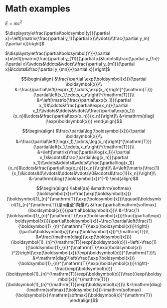 # Math examples

$`E=mc^2`$

$`\displaystyle\frac{\partial\boldsymbol{y}}{\partial x}=\left[\matrix{\frac{\partial y_1}{\partial x}\\\vdots\\\frac{\partial y_m}{\partial x}}\right]`$

$`\displaystyle\frac{\partial\boldsymbol{Y}}{\partial x}=\left[\matrix{\frac{\partial y_{11}}{\partial x}&\cdots&\frac{\partial y_{1n}}{\partial x}\\\vdots&\ddots&\vdots\\\frac{\partial y_{m1}}{\partial x}&\cdots&\frac{\partial y_{mn}}{\partial x}}\right]`$

```math
\begin{align}
&\frac{\partial \exp(\boldsymbol{x})}{\partial \boldsymbol{x}}\\
&=\frac{\partial\left[\exp(x_1),\cdots,\exp(x_n)\right]^{\mathrm{T}}}{\partial\left[x_1,\cdots,x_n\right]^{\mathrm{T}}}\\
&=\left[\matrix{\frac{\partial\exp{x_1}}{\partial x_1}&\cdots&\frac{\partial\exp(x_n)}{\partial x_1}\\\vdots&\ddots&\vdots\\\frac{\partial\exp(x_1)}{x_n}&\cdots&\frac{\partial\exp{x_n}}{x_n}}\right]\\
&=\mathrm{diag}(\exp(\boldsymbol{x}))
\end{align}
```

```math
\begin{align}
&\frac{\partial\log(\boldsymbol{x})}{\partial \boldsymbol{x}}\\
&=\frac{\partial\left[\log(x_1),\cdots,\log(x_n)\right]^{\mathrm{T}}}{\partial\left[x_1,\cdots,x_n\right]^{\mathrm{T}}}\\
&=\left[\matrix{\frac{\partial\log{x_1}}{\partial x_1}&\cdots&\frac{\partial\log(x_n)}{\partial x_1}\\\vdots&\ddots&\vdots\\\frac{\partial\log(x_1)}{x_n}&\cdots&\frac{\partial\log{x_n}}{x_n}}\right]\\
&=\left[\matrix{\frac{1}{x_1}&\cdots&0\\\vdots&\ddots&\vdots\\0&\cdots&\frac{1}{x_n}}\right]\\
&=\mathrm{diag}(\boldsymbol{x})^{-1}
\end{align}
```

```math
\begin{align}
\label{aa}
&\mathrm{softmax}(\boldsymbol{x})=\frac{\exp(\boldsymbol{x})}{\boldsymbol{1}_{n}^{\mathrm{T}}\exp(\boldsymbol{x})}\qquad(\boldsymbol{1}_{n}^{\mathrm{T}}是n维全1向量)\\
&\frac{\partial\mathrm{softmax}(\boldsymbol{x})}{\partial\boldsymbol{x}}\\
&=\frac{1}{\boldsymbol{1}_{n}^{\mathrm{T}}\exp(\boldsymbol{x})}\frac{\partial\exp(\boldsymbol{x})}{\partial\boldsymbol{x}}+\frac{\partial\left(\frac{1}{\boldsymbol{1}_{n}^{\mathrm{T}}\exp(\boldsymbol{x})}\right)}{\partial\boldsymbol{x}}(\exp(\boldsymbol{x}))^{\mathrm{T}}\\
&=\frac{\mathrm{diag}(\exp(\boldsymbol{x}))}{\boldsymbol{1}_{n}^{\mathrm{T}}\exp(\boldsymbol{x})}+\left(-\frac{1}{(\boldsymbol{1}_{n}^{\mathrm{T}}\exp(\boldsymbol{x})
)^2}\right)\exp(\boldsymbol{x})(\exp(\boldsymbol{x}))^{\mathrm{T}}\\
&=\mathrm{diag}\left(\frac{\exp(\boldsymbol{x})}{\boldsymbol{1}_{n}^{\mathrm{T}}\exp(\boldsymbol{x})}\right)-\frac{\exp(\boldsymbol{x})}{\boldsymbol{1}_{n}^{\mathrm{T}}\exp(\boldsymbol{x})}\frac{(\exp(\boldsymbol{x}))^{\mathrm{T}}}{\boldsymbol{1}_{n}^{\mathrm{T}}\exp(\boldsymbol{x})}\\
&=\mathrm{diag}(\mathrm{softmax}(\boldsymbol{x}))-\mathrm{softmax}(\boldsymbol{x})\mathrm{softmax}(\boldsymbol{x})^{\mathrm{T}}
\end{align}
```
